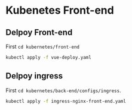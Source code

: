 # Kubenetes Front-end

## Delpoy Front-end

First `cd kubernetes/front-end`
```bash
kubectl apply -f vue-deploy.yaml
```

## Delpoy ingress

First `cd kubernetes/back-end/configs/ingress`.
```bash
kubectl apply -f ingress-nginx-front-end.yaml
```